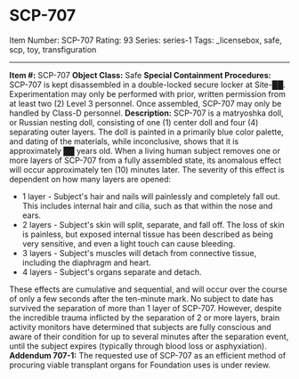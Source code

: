 # SCP-707
Item Number: SCP-707
Rating: 93
Series: series-1
Tags: _licensebox, safe, scp, toy, transfiguration

---

**Item #:** SCP-707
**Object Class:** Safe
**Special Containment Procedures:** SCP-707 is kept disassembled in a double-locked secure locker at Site-██. Experimentation may only be performed with prior, written permission from at least two (2) Level 3 personnel. Once assembled, SCP-707 may only be handled by Class-D personnel.
**Description:** SCP-707 is a matryoshka doll, or Russian nesting doll, consisting of one (1) center doll and four (4) separating outer layers. The doll is painted in a primarily blue color palette, and dating of the materials, while inconclusive, shows that it is approximately ██ years old.
When a living human subject removes one or more layers of SCP-707 from a fully assembled state, its anomalous effect will occur approximately ten (10) minutes later. The severity of this effect is dependent on how many layers are opened:
  * 1 layer - Subject's hair and nails will painlessly and completely fall out. This includes internal hair and cilia, such as that within the nose and ears.
  * 2 layers - Subject's skin will split, separate, and fall off. The loss of skin is painless, but exposed internal tissue has been described as being very sensitive, and even a light touch can cause bleeding.
  * 3 layers - Subject's muscles will detach from connective tissue, including the diaphragm and heart.
  * 4 layers - Subject's organs separate and detach.

These effects are cumulative and sequential, and will occur over the course of only a few seconds after the ten-minute mark. No subject to date has survived the separation of more than 1 layer of SCP-707. However, despite the incredible trauma inflicted by the separation of 2 or more layers, brain activity monitors have determined that subjects are fully conscious and aware of their condition for up to several minutes after the separation event, until the subject expires (typically through blood loss or asphyxiation).
**Addendum 707-1:** The requested use of SCP-707 as an efficient method of procuring viable transplant organs for Foundation uses is under review.